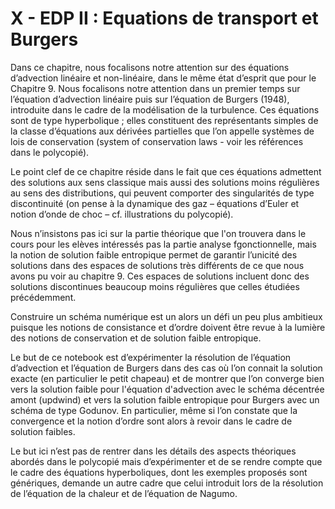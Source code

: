 # X - EDP II : Equations de transport et Burgers

Dans ce chapitre, nous focalisons notre attention sur des équations d’advection linéaire et non-linéaire, dans le même état d’esprit que pour le Chapitre 9. Nous focalisons notre attention dans un premier temps sur l’équation d’advection linéaire puis sur l’équation de Burgers (1948), introduite dans le cadre de la modélisation de la turbulence. Ces équations sont de type hyperbolique ; elles constituent des représentants simples de la classe d’équations aux dérivées partielles que l’on appelle systèmes de lois de conservation (system of conservation laws - voir les références dans le polycopié).

Le point clef de ce chapitre réside dans le fait que ces équations admettent des solutions aux sens classique mais aussi des solutions moins régulières au sens des distributions, qui peuvent comporter des singularités de type discontinuité (on pense à la dynamique des gaz – équations d’Euler et notion d’onde de choc – cf. illustrations du polycopié).

Nous n’insistons pas ici sur la partie théorique que l'on trouvera dans le cours pour les elèves intéressés pas la partie analyse fgonctionnelle, mais la notion de solution faible entropique permet de garantir l’unicité des solutions dans des espaces de solutions très différents de ce que nous avons pu voir au chapitre 9. Ces espaces de solutions incluent donc des solutions discontinues beaucoup moins régulières que celles étudiées précédemment.

Construire un schéma numérique est un alors un défi un peu plus ambitieux puisque les notions de consistance et d’ordre doivent être revue à la lumière des notions de conservation et de solution faible entropique.

Le but de ce notebook est d’expérimenter la résolution de l’équation d’advection et l’équation de Burgers dans des cas où l’on connait la solution exacte (en particulier le petit chapeau) et de montrer que l’on converge bien vers la solution faible pour l'équation d'advection avec le schéma décentrée amont (updwind) et vers la solution faible entropique pour Burgers avec un schéma de type Godunov. En particulier, même si l’on constate que la convergence et la notion d’ordre sont alors à revoir dans le cadre de solution faibles. 

Le but ici n’est pas de rentrer dans les détails des aspects théoriques abordés dans le polycopié mais d’expérimenter et de se rendre compte que le cadre des équations hyperboliques, dont les exemples proposés sont génériques, demande un autre cadre que celui introduit lors de la résolution de l’équation de la chaleur et de l’équation de Nagumo.


